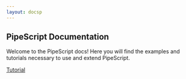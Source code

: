 ```yaml
---
layout: docsp
---
```

## PipeScript Documentation

Welcome to the PipeScript docs! Here you will find the examples and tutorials necessary to use and extend PipeScript.

<a href="./basics.html" class="button alt">Tutorial <i class="fa fa-arrow-right"></i></a>
